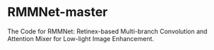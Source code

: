 # RMMNet-master
The Code for RMMNet: Retinex-based Multi-branch Convolution and Attention Mixer for Low-light Image Enhancement.
